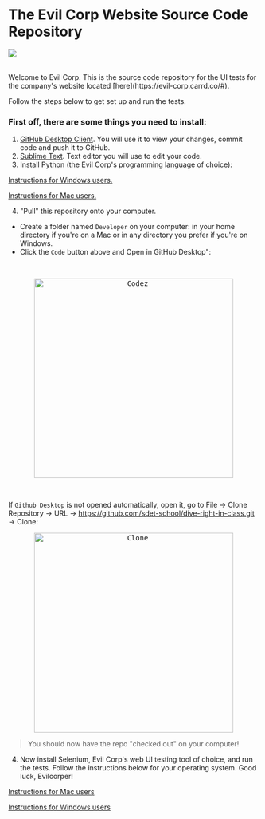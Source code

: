 # The Evil Corp Website Source Code Repository

 <p align="left">
  <kbd>
<img src=https://devstickers.com/assets/img/pro/qo3p.png>
   </kbd>
</p>
<br />
Welcome to Evil Corp. This is the source code repository for the UI tests for the company's website located [here](https://evil-corp.carrd.co/#).
<br />

Follow the steps below to get set up and run the tests.

### First off, there are some things you need to install:

1. [GitHub Desktop Client](https://desktop.github.com). You will use it to view your changes, commit code and push it to GitHub.
2. [Sublime Text](https://www.sublimetext.com). Text editor you will use to edit your code.
3. Install Python (the Evil Corp's programming language of choice):

[Instructions for Windows users.](https://www.notion.so/Install-Python-on-Windows-8a2ece34c0d745cebe76a9b65b4c712c)

[Instructions for Mac users.](https://www.notion.so/Install-Python-on-a-Mac-23e17907109249f482d3341f3cad256f)

4. "Pull" this repository onto your computer.
  - Create a folder named `Developer` on your computer: in your home directory if you're on a Mac or in any directory you prefer if you're on Windows.
  - Click the `Code` button above and Open in GitHub Desktop":
<br />
  
 <p align="center">
  <kbd>
    <img src="https://imgur.com/Oky8qvY.png" alt="Codez" width="400">
  </kbd>
</p>
  
<br />
  
  If `Github Desktop` is not opened automatically, open it, go to File -> Clone Repository -> URL -> https://github.com/sdet-school/dive-right-in-class.git -> Clone:
  
  
 <p align="center">
  <kbd>
    <img src="https://imgur.com/EIWzXEQ.png"  alt="Clone" width="400">
  </kbd>
</p>


> You should now have the repo "checked out" on your computer!
  
4. Now install Selenium, Evil Corp's web UI testing tool of choice, and run the tests. Follow the instructions below for your operating system.
Good luck, Evilcorper!

[Instructions for Mac users](https://www.notion.so/How-to-get-started-with-Selenium-on-a-Mac-44faaaecf00c40da9ac2f1db94ffd08e)

[Instructions for Windows users](https://www.notion.so/How-to-get-started-with-Selenium-on-Windows-38f909bf451b4df79caed5b2ec1f180b)




